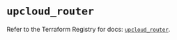 # `upcloud_router`

Refer to the Terraform Registry for docs: [`upcloud_router`](https://registry.terraform.io/providers/upcloudltd/upcloud/5.19.0/docs/resources/router).
